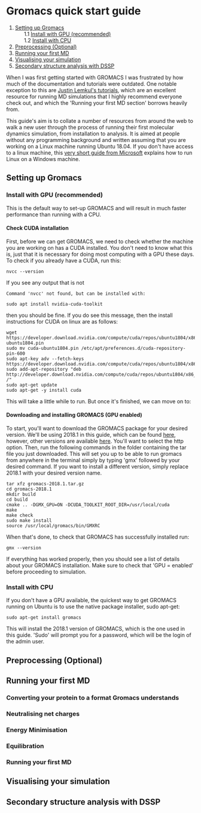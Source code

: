 # Gromacs quick start guide

1. [Setting up Gromacs](#setup) <br/>
&nbsp;&nbsp;&nbsp;&nbsp;&nbsp;&nbsp;1.1 [Install with GPU (recommended)](#gpu) <br/>
&nbsp;&nbsp;&nbsp;&nbsp;&nbsp;&nbsp;1.2 [Install with CPU](#cpu)
2. [Preprocessing (Optional)](#pre)
3. [Running your first MD](#md1)
4. [Visualising your simulation](#vis)
5. [Secondary structure analysis with DSSP](#dssp)

When I was first getting started with GROMACS I was frustrated by how much of the documentation and tutorials were outdated. One notable exception to this are [Justin Lemkul's tutorials](http://www.mdtutorials.com/gmx/index.html), which are an excellent resource for running MD simulations that I highly recommend everyone check out, and which the 'Running your first MD section' borrows heavily from. 

This guide's aim is to collate a number of resources from around the web to walk a new user through the process of running their first molecular dynamics simulation, from installation to analysis. It is aimed at people without any programming background and written assuming that you are working on a Linux machine running Ubuntu 18.04. If you don't have access to a linux machine, this [very short guide from Microsoft](https://docs.microsoft.com/en-us/windows/wsl/install-win10) explains how to run Linux on a Windows machine.

<a name="setup"></a>
## Setting up Gromacs

<a name="gpu"></a>
### Install with GPU (recommended)

This is the default way to set-up GROMACS and will result in much faster performance than running with a CPU.

#### Check CUDA installation

First, before we can get GROMACS, we need to check whether the machine you are working on has a CUDA installed. You don't need to know what this is, just that it is necessary for doing most computing with a GPU these days. To check if you already have a CUDA, run this:

`nvcc --version`

If you see any output that is not

```
Command 'nvcc' not found, but can be installed with:

sudo apt install nvidia-cuda-toolkit
```

then you should be fine. If you do see this message, then the install instructions for CUDA on linux are as follows:

```
wget https://developer.download.nvidia.com/compute/cuda/repos/ubuntu1804/x86_64/cuda-ubuntu1804.pin
sudo mv cuda-ubuntu1804.pin /etc/apt/preferences.d/cuda-repository-pin-600
sudo apt-key adv --fetch-keys https://developer.download.nvidia.com/compute/cuda/repos/ubuntu1804/x86_64/7fa2af80.pub
sudo add-apt-repository "deb http://developer.download.nvidia.com/compute/cuda/repos/ubuntu1804/x86_64/ /"
sudo apt-get update
sudo apt-get -y install cuda
```

This will take a little while to run. But once it's finished, we can move on to:

#### Downloading and installing GROMACS (GPU enabled)

To start, you'll want to download the GROMACS package for your desired version. We'll be using 2018.1 in this guide, which can be found [here](http://manual.gromacs.org/documentation/2018.1/download.html), however, other versions are available [here](http://manual.gromacs.org/documentation/). You'll want to select the http option. Then, run the following commands in the folder containing the tar file you just downloaded. This will set you up to be able to run gromacs from anywhere in the terminal simply by typing 'gmx' followed by your desired command. If you want to install a different version, simply replace 2018.1 with your desired version name. 

```
tar xfz gromacs-2018.1.tar.gz
cd gromacs-2018.1
mkdir build
cd build
cmake .. -DGMX_GPU=ON -DCUDA_TOOLKIT_ROOT_DIR=/usr/local/cuda
make
make check
sudo make install
source /usr/local/gromacs/bin/GMXRC
```

When that's done, to check that GROMACS has successfully installed run:

`gmx --version`

If everything has worked properly, then you should see a list of details about your GROMACS installation. Make sure to check that 'GPU = enabled' before proceeding to simulation.

<a name="cpu"></a>
### Install with CPU

If you don't have a GPU available, the quickest way to get GROMACS running on Ubuntu is to use the native package installer, sudo apt-get:

`sudo apt-get install gromacs`

This will install the 2018.1 version of GROMACS, which is the one used in this guide. 'Sudo' will prompt you for a password, which will be the login of the admin user.

<a name="pre"></a>
## Preprocessing (Optional)

<a name="md1"></a>
## Running your first MD

### Converting your protein to a format Gromacs understands

### Neutralising net charges

### Energy Minimisation

### Equilibration

### Running your first MD

<a name="vis"></a>
## Visualising your simulation

<a name="dssp"></a>
## Secondary structure analysis with DSSP
